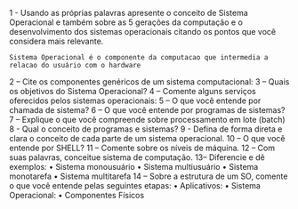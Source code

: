 1 - Usando as próprias palavras apresente o conceito de Sistema Operacional e
também sobre as 5 gerações da computação e o desenvolvimento dos sistemas
operacionais citando os pontos que você considera mais relevante.

    Sistema Operacional é o componente da computacao que intermedia a relacao do usuário com o hardware


2 – Cite os componentes genéricos de um sistema computacional:
3 – Quais os objetivos do Sistema Operacional?
4 – Comente alguns serviços oferecidos pelos sistemas operacionais:
5 – O que você entende por chamada de sistema?
6 – O que você entende por programas de sistemas?
7 – Explique o que você compreende sobre processamento em lote (batch)
8 - Qual o conceito de programas e sistemas?
9 - Defina de forma direta e clara o conceito de cada parte de um sistema
operacional.
10 – O que você entende por SHELL?
11 – Comente sobre os níveis de máquina.
12 – Com suas palavras, conceitue sistema de computação.
13– Diferencie e dê exemplos:
• Sistema monousuário
• Sistema multiusuário
• Sistema monotarefa
• Sistema multitarefa
14 – Sobre a estrutura de um SO, comente o que você entende pelas seguintes
etapas:
• Aplicativos:
• Sistema Operacional:
• Componentes Físicos